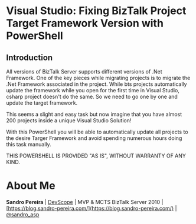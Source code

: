 # Visual Studio: Fixing BizTalk Project Target Framework Version with PowerShell

## Introduction
All versions of BizTalk Server supports different versions of .Net Framework. One of the key pieces while migrating projects is to migrate the .Net Framework associated in the project. While bts projects automatically update the framework while you open for the first time in Visual Studio, csharp project doesn't do the same. So we need to go one by one and update the target framework.

This seems a slight and easy task but now imagine that you have almost 200 projects inside a unique Visual Studio Solution!

With this PowerShell you will be able to automatically update all projects to the desire Targer Framework and avoid spending numerous hours doing this task manually.

THIS POWERSHELL IS PROVIDED "AS IS", WITHOUT WARRANTY OF ANY KIND.

# About Me
**Sandro Pereira** | [DevScope](http://www.devscope.net/) | MVP & MCTS BizTalk Server 2010 | [https://blog.sandro-pereira.com/](https://blog.sandro-pereira.com/) | [@sandro_asp](https://twitter.com/sandro_asp)